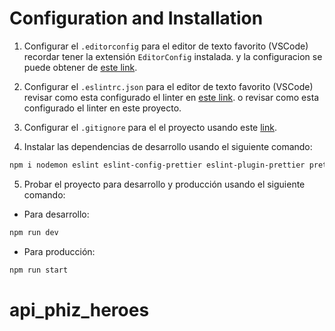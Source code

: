 # Configuration and Installation

1. Configurar el `.editorconfig` para el editor de texto favorito (VSCode) recordar tener la extensión `EditorConfig` instalada. y la configuracion se puede obtener de [este link](https://editorconfig.org).

2. Configurar el `.eslintrc.json` para el editor de texto favorito (VSCode) revisar como esta configurado el linter en [este link](https://eslint.org/docs/user-guide/configuring). o revisar como esta configurado el linter en este proyecto.

3. Configurar el `.gitignore` para el el proyecto usando este [link](https://www.toptal.com/developers/gitignore).

4. Instalar las dependencias de desarrollo usando el siguiente comando:

```bash
npm i nodemon eslint eslint-config-prettier eslint-plugin-prettier prettier -D
```

5. Probar el proyecto para desarrollo y producción usando el siguiente comando:

- Para desarrollo:
```bash
npm run dev
```

- Para producción:
```bash
npm run start
```
# api_phiz_heroes
